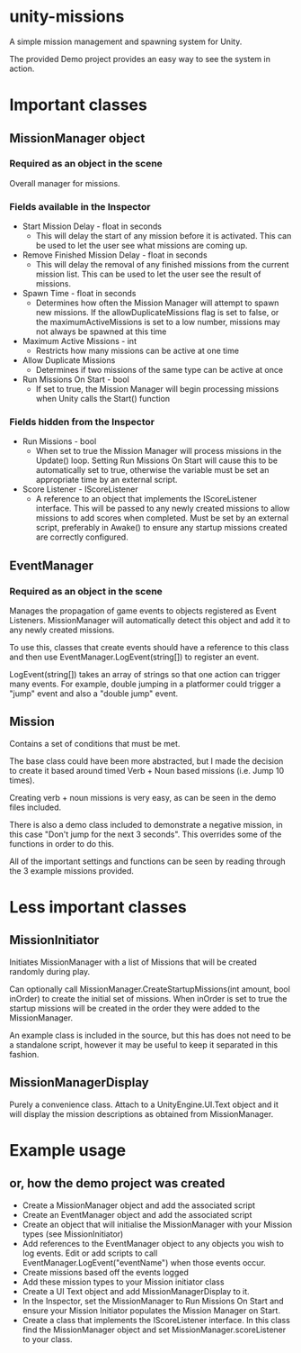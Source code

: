 # unity-missions
A simple mission management and spawning system for Unity.

The provided Demo project provides an easy way to see the system in action.

# Important classes

## MissionManager object
### Required as an object in the scene
Overall manager for missions. 
### Fields available in the Inspector
* Start Mission Delay - float in seconds
  * This will delay the start of any mission before it is activated. This can be used to let the user see what missions are coming up.
* Remove Finished Mission Delay - float in seconds
  * This will delay the removal of any finished missions from the current mission list. This can be used to let the user see the result of missions.
* Spawn Time - float in seconds
  * Determines how often the Mission Manager will attempt to spawn new missions. If the allowDuplicateMissions flag is set to false, or the maximumActiveMissions is set to a low number, missions may not always be spawned at this time
* Maximum Active Missions - int
  * Restricts how many missions can be active at one time
* Allow Duplicate Missions
  * Determines if two missions of the same type can be active at once
* Run Missions On Start - bool
  * If set to true, the Mission Manager will begin processing missions when Unity calls the Start() function
### Fields hidden from the Inspector
* Run Missions - bool
  * When set to true the Mission Manager will process missions in the Update() loop. Setting Run Missions On Start will cause this to be automatically set to true, otherwise the variable must be set an appropriate time by an external script.
* Score Listener - IScoreListener
  * A reference to an object that implements the IScoreListener interface. This will be passed to any newly created missions to allow missions to add scores when completed. Must be set by an external script, preferably in Awake() to ensure any startup missions created are correctly configured.

## EventManager
### Required as an object in the scene
Manages the propagation of game events to objects registered as Event Listeners. MissionManager will automatically detect this object and add it to any newly created missions.

To use this, classes that create events should have a reference to this class and then use EventManager.LogEvent(string[]) to register an event.

LogEvent(string[]) takes an array of strings so that one action can trigger many events. For example, double jumping in a platformer could trigger a "jump" event and also a "double jump" event.

## Mission
Contains a set of conditions that must be met.

The base class could have been more abstracted, but I made the decision to create it based around timed Verb + Noun based missions (i.e. Jump 10 times).

Creating verb + noun missions is very easy, as can be seen in the demo files included. 

There is also a demo class included to demonstrate a negative mission, in this case "Don't jump for the next 3 seconds". This overrides some of the functions in order to do this.

All of the important settings and functions can be seen by reading through the 3 example missions provided.

# Less important classes

## MissionInitiator
Initiates MissionManager with a list of Missions that will be created randomly during play. 

Can optionally call MissionManager.CreateStartupMissions(int amount, bool inOrder) to create the initial set of missions. When inOrder is set to true the startup missions will be created in the order they were added to the MissionManager.

An example class is included in the source, but this has does not need to be a standalone script, however it may be useful to keep it separated in this fashion.

## MissionManagerDisplay
Purely a convenience class. Attach to a UnityEngine.UI.Text object and it will display the mission descriptions as obtained from MissionManager.

# Example usage
## or, how the demo project was created
* Create a MissionManager object and add the associated script
* Create an EventManager object and add the associated script
* Create an object that will initialise the MissionManager with your Mission types (see MissionInitiator)
* Add references to the EventManager object to any objects you wish to log events. Edit or add scripts to call EventManager.LogEvent("eventName") when those events occur.
* Create missions based off the events logged
* Add these mission types to your Mission initiator class 
* Create a UI Text object and add MissionManagerDisplay to it.
* In the Inspector, set the MissionManager to Run Missions On Start and ensure your Mission Initiator populates the Mission Manager on Start.
* Create a class that implements the IScoreListener interface. In this class find the MissionManager object and set MissionManager.scoreListener to your class.